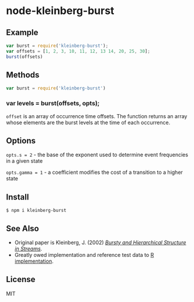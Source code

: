 # node-kleinberg-burst

## Example

```javascript
var burst = require('kleinberg-burst');
var offsets = [1, 2, 3, 10, 11, 12, 13 14, 20, 25, 30];
burst(offsets)
```

## Methods

```javascript
var burst = require('kleinberg-burst')
```

### var levels = burst(offsets, opts);

`offset` is an array of occurrence time offsets. The function returns an array whose elements are the burst levels at the time of each occurrence.

## Options

`opts.s = 2` - the base of the exponent used to determine event frequencies in a given state

`opts.gamma = 1` - a coefficient modifies the cost of a transition to a higher state

## Install

```
$ npm i kleinberg-burst
```

## See Also

- Original paper is Kleinberg, J. (2002) [_Bursty and Hierarchical Structure in Streams_](http://www.cs.cornell.edu/home/kleinber/bhs.pdf).
- Greatly owed implementation and reference test data to [R implementation](http://cran.r-project.org/web/packages/bursts/index.html).

## License

MIT
